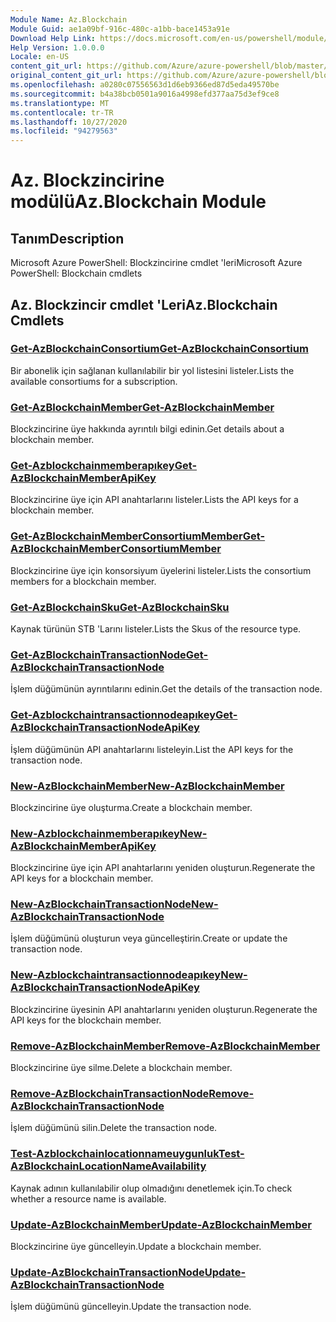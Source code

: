 ```yaml
---
Module Name: Az.Blockchain
Module Guid: ae1a09bf-916c-480c-a1bb-bace1453a91e
Download Help Link: https://docs.microsoft.com/en-us/powershell/module/az.blockchain
Help Version: 1.0.0.0
Locale: en-US
content_git_url: https://github.com/Azure/azure-powershell/blob/master/src/Blockchain/help/Az.Blockchain.md
original_content_git_url: https://github.com/Azure/azure-powershell/blob/master/src/Blockchain/help/Az.Blockchain.md
ms.openlocfilehash: a0280c07556563d1d6eb9366ed87d5eda49570be
ms.sourcegitcommit: b4a38bcb0501a9016a4998efd377aa75d3ef9ce8
ms.translationtype: MT
ms.contentlocale: tr-TR
ms.lasthandoff: 10/27/2020
ms.locfileid: "94279563"
---
```

# <span data-ttu-id="c8f5e-101">Az. Blockzincirine modülü</span><span class="sxs-lookup"><span data-stu-id="c8f5e-101">Az.Blockchain Module</span></span>
## <span data-ttu-id="c8f5e-102">Tanım</span><span class="sxs-lookup"><span data-stu-id="c8f5e-102">Description</span></span>
<span data-ttu-id="c8f5e-103">Microsoft Azure PowerShell: Blockzincirine cmdlet 'leri</span><span class="sxs-lookup"><span data-stu-id="c8f5e-103">Microsoft Azure PowerShell: Blockchain cmdlets</span></span>

## <span data-ttu-id="c8f5e-104">Az. Blockzincir cmdlet 'Leri</span><span class="sxs-lookup"><span data-stu-id="c8f5e-104">Az.Blockchain Cmdlets</span></span>
### [<span data-ttu-id="c8f5e-105">Get-AzBlockchainConsortium</span><span class="sxs-lookup"><span data-stu-id="c8f5e-105">Get-AzBlockchainConsortium</span></span>](Get-AzBlockchainConsortium.md)
<span data-ttu-id="c8f5e-106">Bir abonelik için sağlanan kullanılabilir bir yol listesini listeler.</span><span class="sxs-lookup"><span data-stu-id="c8f5e-106">Lists the available consortiums for a subscription.</span></span>

### [<span data-ttu-id="c8f5e-107">Get-AzBlockchainMember</span><span class="sxs-lookup"><span data-stu-id="c8f5e-107">Get-AzBlockchainMember</span></span>](Get-AzBlockchainMember.md)
<span data-ttu-id="c8f5e-108">Blockzincirine üye hakkında ayrıntılı bilgi edinin.</span><span class="sxs-lookup"><span data-stu-id="c8f5e-108">Get details about a blockchain member.</span></span>

### [<span data-ttu-id="c8f5e-109">Get-Azblockchainmemberapıkey</span><span class="sxs-lookup"><span data-stu-id="c8f5e-109">Get-AzBlockchainMemberApiKey</span></span>](Get-AzBlockchainMemberApiKey.md)
<span data-ttu-id="c8f5e-110">Blockzincirine üye için API anahtarlarını listeler.</span><span class="sxs-lookup"><span data-stu-id="c8f5e-110">Lists the API keys for a blockchain member.</span></span>

### [<span data-ttu-id="c8f5e-111">Get-AzBlockchainMemberConsortiumMember</span><span class="sxs-lookup"><span data-stu-id="c8f5e-111">Get-AzBlockchainMemberConsortiumMember</span></span>](Get-AzBlockchainMemberConsortiumMember.md)
<span data-ttu-id="c8f5e-112">Blockzincirine üye için konsorsiyum üyelerini listeler.</span><span class="sxs-lookup"><span data-stu-id="c8f5e-112">Lists the consortium members for a blockchain member.</span></span>

### [<span data-ttu-id="c8f5e-113">Get-AzBlockchainSku</span><span class="sxs-lookup"><span data-stu-id="c8f5e-113">Get-AzBlockchainSku</span></span>](Get-AzBlockchainSku.md)
<span data-ttu-id="c8f5e-114">Kaynak türünün STB 'Larını listeler.</span><span class="sxs-lookup"><span data-stu-id="c8f5e-114">Lists the Skus of the resource type.</span></span>

### [<span data-ttu-id="c8f5e-115">Get-AzBlockchainTransactionNode</span><span class="sxs-lookup"><span data-stu-id="c8f5e-115">Get-AzBlockchainTransactionNode</span></span>](Get-AzBlockchainTransactionNode.md)
<span data-ttu-id="c8f5e-116">İşlem düğümünün ayrıntılarını edinin.</span><span class="sxs-lookup"><span data-stu-id="c8f5e-116">Get the details of the transaction node.</span></span>

### [<span data-ttu-id="c8f5e-117">Get-Azblockchaintransactionnodeapıkey</span><span class="sxs-lookup"><span data-stu-id="c8f5e-117">Get-AzBlockchainTransactionNodeApiKey</span></span>](Get-AzBlockchainTransactionNodeApiKey.md)
<span data-ttu-id="c8f5e-118">İşlem düğümünün API anahtarlarını listeleyin.</span><span class="sxs-lookup"><span data-stu-id="c8f5e-118">List the API keys for the transaction node.</span></span>

### [<span data-ttu-id="c8f5e-119">New-AzBlockchainMember</span><span class="sxs-lookup"><span data-stu-id="c8f5e-119">New-AzBlockchainMember</span></span>](New-AzBlockchainMember.md)
<span data-ttu-id="c8f5e-120">Blockzincirine üye oluşturma.</span><span class="sxs-lookup"><span data-stu-id="c8f5e-120">Create a blockchain member.</span></span>

### [<span data-ttu-id="c8f5e-121">New-Azblockchainmemberapıkey</span><span class="sxs-lookup"><span data-stu-id="c8f5e-121">New-AzBlockchainMemberApiKey</span></span>](New-AzBlockchainMemberApiKey.md)
<span data-ttu-id="c8f5e-122">Blockzincirine üye için API anahtarlarını yeniden oluşturun.</span><span class="sxs-lookup"><span data-stu-id="c8f5e-122">Regenerate the API keys for a blockchain member.</span></span>

### [<span data-ttu-id="c8f5e-123">New-AzBlockchainTransactionNode</span><span class="sxs-lookup"><span data-stu-id="c8f5e-123">New-AzBlockchainTransactionNode</span></span>](New-AzBlockchainTransactionNode.md)
<span data-ttu-id="c8f5e-124">İşlem düğümünü oluşturun veya güncelleştirin.</span><span class="sxs-lookup"><span data-stu-id="c8f5e-124">Create or update the transaction node.</span></span>

### [<span data-ttu-id="c8f5e-125">New-Azblockchaintransactionnodeapıkey</span><span class="sxs-lookup"><span data-stu-id="c8f5e-125">New-AzBlockchainTransactionNodeApiKey</span></span>](New-AzBlockchainTransactionNodeApiKey.md)
<span data-ttu-id="c8f5e-126">Blockzincirine üyesinin API anahtarlarını yeniden oluşturun.</span><span class="sxs-lookup"><span data-stu-id="c8f5e-126">Regenerate the API keys for the blockchain member.</span></span>

### [<span data-ttu-id="c8f5e-127">Remove-AzBlockchainMember</span><span class="sxs-lookup"><span data-stu-id="c8f5e-127">Remove-AzBlockchainMember</span></span>](Remove-AzBlockchainMember.md)
<span data-ttu-id="c8f5e-128">Blockzincirine üye silme.</span><span class="sxs-lookup"><span data-stu-id="c8f5e-128">Delete a blockchain member.</span></span>

### [<span data-ttu-id="c8f5e-129">Remove-AzBlockchainTransactionNode</span><span class="sxs-lookup"><span data-stu-id="c8f5e-129">Remove-AzBlockchainTransactionNode</span></span>](Remove-AzBlockchainTransactionNode.md)
<span data-ttu-id="c8f5e-130">İşlem düğümünü silin.</span><span class="sxs-lookup"><span data-stu-id="c8f5e-130">Delete the transaction node.</span></span>

### [<span data-ttu-id="c8f5e-131">Test-Azblockchainlocationnameuygunluk</span><span class="sxs-lookup"><span data-stu-id="c8f5e-131">Test-AzBlockchainLocationNameAvailability</span></span>](Test-AzBlockchainLocationNameAvailability.md)
<span data-ttu-id="c8f5e-132">Kaynak adının kullanılabilir olup olmadığını denetlemek için.</span><span class="sxs-lookup"><span data-stu-id="c8f5e-132">To check whether a resource name is available.</span></span>

### [<span data-ttu-id="c8f5e-133">Update-AzBlockchainMember</span><span class="sxs-lookup"><span data-stu-id="c8f5e-133">Update-AzBlockchainMember</span></span>](Update-AzBlockchainMember.md)
<span data-ttu-id="c8f5e-134">Blockzincirine üye güncelleyin.</span><span class="sxs-lookup"><span data-stu-id="c8f5e-134">Update a blockchain member.</span></span>

### [<span data-ttu-id="c8f5e-135">Update-AzBlockchainTransactionNode</span><span class="sxs-lookup"><span data-stu-id="c8f5e-135">Update-AzBlockchainTransactionNode</span></span>](Update-AzBlockchainTransactionNode.md)
<span data-ttu-id="c8f5e-136">İşlem düğümünü güncelleyin.</span><span class="sxs-lookup"><span data-stu-id="c8f5e-136">Update the transaction node.</span></span>

